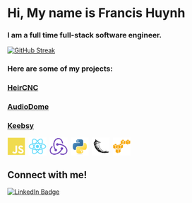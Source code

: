 # Hi, My name is Francis Huynh

### I am a full time full-stack software engineer.

[![GitHub Streak](https://github-readme-streak-stats.herokuapp.com/?user=francishuynh95&theme=dark&hide_border=true&border_radius=6)](https://git.io/streak-stats)

### Here are some of my projects:
### [HeirCNC](https://github.com/FrancisHuynh95/API-project)
### [AudioDome](https://github.com/APH1997/AudioDome)
### [Keebsy](https://github.com/FrancisHuynh95/Capstone)


<div>
  <img src="https://github.com/devicons/devicon/blob/master/icons/javascript/javascript-plain.svg" title="JS" alt="JS" wdith="40" height="40"/>&nbsp;
  <img src="https://github.com/devicons/devicon/blob/master/icons/react/react-original.svg" title="React" alt="React" width="40"   height="40"/>&nbsp;
  <img src="https://github.com/devicons/devicon/blob/master/icons/redux/redux-original.svg" title="Redux" alt="Redux" wdith="40" height="40"/>&nbsp;
  <img src="https://github.com/devicons/devicon/blob/master/icons/python/python-original.svg" title="PY" alt="PY" wdith="40" height="40"/>&nbsp;
  <img src="https://github.com/devicons/devicon/blob/master/icons/flask/flask-original.svg" title="PY" alt="PY" wdith="40" height="40"/>&nbsp;
  <img src="https://github.com/devicons/devicon/blob/master/icons/amazonwebservices/amazonwebservices-original.svg" title="Redux" alt="Redux" wdith="40" height="40"/>&nbsp;
</div>



## Connect with me!
<div id="badges">
  <a href="https://www.linkedin.com/in/francishuynhswe/">
    <img src="https://img.shields.io/badge/LinkedIn-blue?style=for-the-badge&logo=linkedin&logoColor=white" alt="LinkedIn Badge"/>
  </a>
</div>

<!--
**FrancisHuynh95/FrancisHuynh95** is a ✨ _special_ ✨ repository because its `README.md` (this file) appears on your GitHub profile.

Here are some ideas to get you started:

- 🔭 I’m currently working on ...
- 🌱 I’m currently learning ...
- 👯 I’m looking to collaborate on ...
- 🤔 I’m looking for help with ...
- 💬 Ask me about ...
- 📫 How to reach me: ...
- 😄 Pronouns: ...
- ⚡ Fun fact: ...
-->
